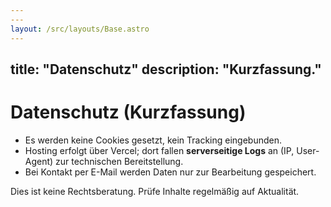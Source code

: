 ```yaml
---
---
layout: /src/layouts/Base.astro
---
```


title: "Datenschutz"
description: "Kurzfassung."
---

# Datenschutz (Kurzfassung)

- Es werden keine Cookies gesetzt, kein Tracking eingebunden.  
- Hosting erfolgt über Vercel; dort fallen **serverseitige Logs** an (IP, User-Agent) zur technischen Bereitstellung.  
- Bei Kontakt per E-Mail werden Daten nur zur Bearbeitung gespeichert.

Dies ist keine Rechtsberatung. Prüfe Inhalte regelmäßig auf Aktualität.
